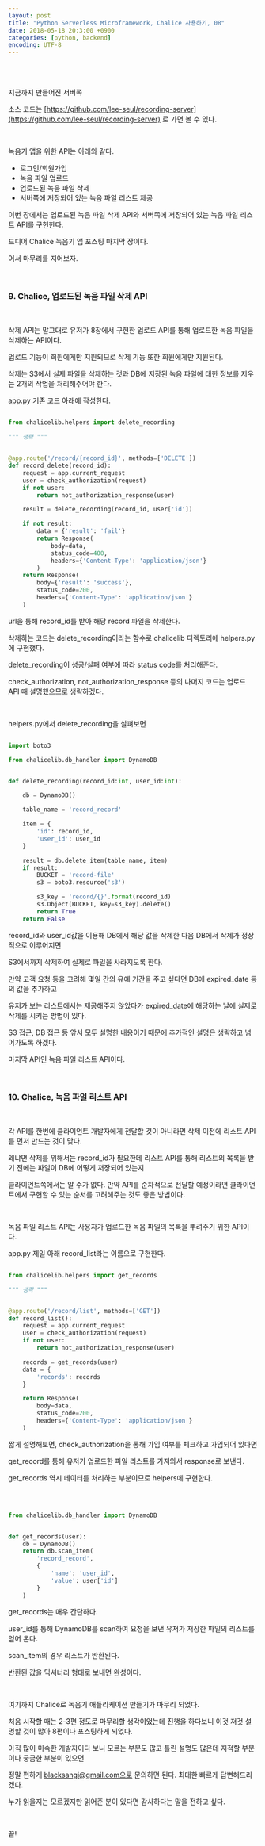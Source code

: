 ```yaml
---
layout: post
title: "Python Serverless Microframework, Chalice 사용하기, 08"
date: 2018-05-18 20:3:00 +0900
categories: [python, backend]
encoding: UTF-8
---
```


<br>
<br>

지금까지 만들어진 서버쪽 

소스 코드는 [https://github.com/lee-seul/recording-server](https://github.com/lee-seul/recording-server) 로 가면 볼 수 있다.

<br>

녹음기 앱을 위한 API는 아래와 같다. 

- 로그인/회원가입
- 녹음 파일 업로드 
- 업로드된 녹음 파일 삭제
- 서버쪽에 저장되어 있는 녹음 파일 리스트 제공

이번 장에서는 업로드된 녹음 파일 삭제 API와 서버쪽에 저장되어 있는 녹음 파일 리스트 API를 구현한다. 

드디어 Chalice 녹음기 앱 포스팅 마지막 장이다. 

어서 마무리를 지어보자.   

<br>


### 9. Chalice, 업로드된 녹음 파일 삭제 API

<br>

삭제 API는 말그대로 유저가 8장에서 구현한 업로드 API를 통해 업로드한 녹음 파일을 삭제하는 API이다. 

업로드 기능이 회원에게만 지원되므로 삭제 기능 또한 회원에게만 지원된다. 

삭제는 S3에서 실제 파일을 삭제하는 것과 DB에 저장된 녹음 파일에 대한 정보를 지우는 2개의 작업을 처리해주어야 한다. 

app.py 기존 코드 아래에 작성한다. 


```python

from chalicelib.helpers import delete_recording

""" 생략 """


@app.route('/record/{record_id}', methods=['DELETE'])
def record_delete(record_id):
    request = app.current_request
    user = check_authorization(request)
    if not user:
        return not_authorization_response(user)

    result = delete_recording(record_id, user['id'])

    if not result:
        data = {'result': 'fail'}
        return Response(
            body=data,
            status_code=400,
            headers={'Content-Type': 'application/json'}
        )    
    return Response(
        body={'result': 'success'},
        status_code=200,
        headers={'Content-Type': 'application/json'}
    )    


```

url을 통해 record_id를 받아 해당 record 파일을 삭제한다. 

삭제하는 코드는 delete_recording이라는 함수로 chalicelib 디렉토리에 helpers.py에 구현했다. 

delete_recording이 성공/실패 여부에 따라 status code를 처리해준다. 

check_authorization, not_authorization_response 등의 나머지 코드는 업로드 API 때 설명했으므로 생략하겠다. 

<br>

helpers.py에서 delete_recording을 살펴보면 


```python

import boto3

from chalicelib.db_handler import DynamoDB


def delete_recording(record_id:int, user_id:int):

    db = DynamoDB()

    table_name = 'record_record'

    item = {
        'id': record_id,
        'user_id': user_id
    }

    result = db.delete_item(table_name, item)
    if result:
        BUCKET = 'record-file'
        s3 = boto3.resource('s3')

        s3_key = 'record/{}'.format(record_id)
        s3.Object(BUCKET, key=s3_key).delete()
        return True
    return False 

```

record_id와 user_id값을 이용해 DB에서 해당 값을 삭제한 다음 DB에서 삭제가 정상적으로 이루어지면

S3에서까지 삭제하여 실제로 파일을 사라지도록 한다. 

만약 고객 요청 등을 고려해 몇일 간의 유예 기간을 주고 싶다면 DB에 expired_date 등의 값을 추가하고 

유저가 보는 리스트에서는 제공해주지 않았다가 expired_date에 해당하는 날에 실제로 삭제를 시키는 방법이 있다. 

S3 접근, DB 접근 등 앞서 모두 설명한 내용이기 때문에 추가적인 설명은 생략하고 넘어가도록 하겠다. 

마지막 API인 녹음 파일 리스트 API이다. 

<br>

### 10. Chalice, 녹음 파일 리스트 API 

<br>

각 API를 한번에 클라이언트 개발자에게 전달할 것이 아니라면 삭제 이전에 리스트 API를 먼저 만드는 것이 맞다.

왜냐면 삭제를 위해서는 record_id가 필요한데 리스트 API를 통해 리스트의 목록을 받기 전에는 파일이 DB에 어떻게 저장되어 있는지 

클라이언트쪽에서는 알 수가 없다. 만약 API를 순차적으로 전달할 예정이라면 클라이언트에서 구현할 수 있는 순서를 고려해주는 것도 좋은 방법이다.

<br>

녹음 파일 리스트 API는 사용자가 업로드한 녹음 파일의 목록을 뿌려주기 위한 API이다. 

app.py 제일 아래 record_list라는 이름으로 구현한다. 


```python

from chalicelib.helpers import get_records

""" 생략 """


@app.route('/record/list', methods=['GET'])
def record_list():
    request = app.current_request
    user = check_authorization(request)
    if not user:
        return not_authorization_response(user)

    records = get_records(user)
    data = {
        'records': records
    }

    return Response(
        body=data,
        status_code=200,
        headers={'Content-Type': 'application/json'}
    )


```

짧게 설명해보면, check_authorization을 통해 가입 여부를 체크하고 가입되어 있다면 

get_record를 통해 유저가 업로드한 파일 리스트를 가져와서 response로 보낸다. 

get_records 역시 데이터를 처리하는 부분이므로 helpers에 구현한다. 

<br>


```python

from chalicelib.db_handler import DynamoDB


def get_records(user):
    db = DynamoDB()
    return db.scan_item(
        'record_record',
        {
            'name': 'user_id',
            'value': user['id']
        }
    )

```

get_records는 매우 간단하다. 

user_id를 통해 DynamoDB를 scan하여 요청을 보낸 유저가 저장한 파일의 리스트를 얻어 온다. 

scan_item의 경우 리스트가 반환된다. 

반환된 값을 딕셔너리 형태로 보내면 완성이다. 

<br>

여기까지 Chalice로 녹음기 애플리케이션 만들기가 마무리 되었다. 

처음 시작할 때는 2-3편 정도로 마무리할 생각이었는데 진행을 하다보니 이것 저것 설명할 것이 많아 8편이나 포스팅하게 되었다. 

아직 많이 미숙한 개발자이다 보니 모르는 부분도 많고 틀린 설명도 많은데 지적할 부분이나 궁금한 부분이 있으면 

정말 편하게 blacksangi@gmail.com으로 문의하면 된다. 최대한 빠르게 답변해드리겠다. 

누가 읽을지는 모르겠지만 읽어준 분이 있다면 감사하다는 말을 전하고 싶다. 


<br>

끝!


<br>
<br>

